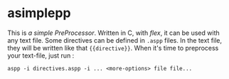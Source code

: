 asimplepp
=========

This is _a simple PreProcessor_. Written in C, with _flex_, it can be used with any text file. Some directives can be defined in `.aspp` files. In the text file, they will be written like that `{{directive}}`. When it's time to preprocess your text-file, just run :

```
aspp -i directives.aspp -i ... <more-options> file file...
```
